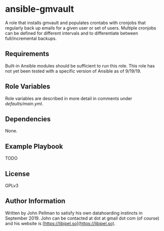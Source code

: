 ansible-gmvault
=========

A role that installs gmvault and populates crontabs with cronjobs that regularly back up emails for a given user or set of users.
Multiple cronjobs can be defined for different intervals and to differentiate between full/incremental backups.

Requirements
------------

Built-in Ansible modules should be sufficient to run this role.  This role has not yet been tested with a specific version of Ansible as of 9/19/19.

Role Variables
--------------

Role variables are described in more detail in comments under _defaults/main.yml_.

Dependencies
------------

None.

Example Playbook
----------------

TODO

License
-------

GPLv3

Author Information
------------------

Written by John Pellman to satisfy his own datahoarding instincts in September 2019.  John can be contacted at <lastname> dot <firstname> at gmail dot com (of course) and his website is [https://libjpel.so](https://libjpel.so).
